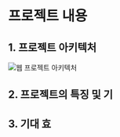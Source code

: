# 프로젝트 내용

## 1. 프로젝트 아키텍처



![&#xC6F9; &#xD504;&#xB85C;&#xC81D;&#xD2B8; &#xC544;&#xD0A4;&#xD14D;&#xCC98;](https://lh6.googleusercontent.com/kTOrYJZDI83AVRdhAZ4hzmaNz8jt89WuBPLPFDt9MnO0A1S_a2IQvyyZfnwz8ats6pDkDiXjSU6czfsQYj3jVPqfstVmMbK-YulS3_opol4KFsSda_5qVPSRfPiPSTG1lL3JjKwd=s0)

## 2. 프로젝트의 특징 및 기



## 3. 기대 효

